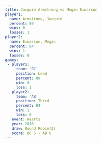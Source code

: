 ```yaml
---
title: Jacquie Armstrong vs Megan Einarson
player1:                  
  name: Armstrong, Jacquie
  percent: 89             
  wins: 0                 
  losses: 1               
player2:                  
  name: Einarson, Megan   
  percent: 84             
  wins: 1                 
  losses: 0               
games:
 - player1:        
     team: 'BC'    
     position: Lead
     percent: 89   
     win: 0        
     loss: 1       
   player2:         
     team: 'AB'     
     position: Third
     percent: 84    
     win: 1         
     loss: 0        
   event: Hearts       
   year: 2010          
   draw: Round Robin(2)
   score: BC 5 - AB 6  
---
```

